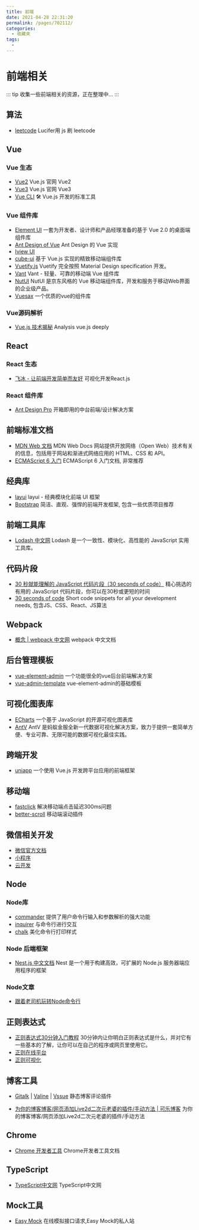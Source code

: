 ```yaml
---
title: 前端
date: 2021-04-28 22:31:20
permalink: /pages/702112/
categories:
  - 收藏夹
tags:
  - 
---
```


# 前端相关

::: tip
收集一些前端相关的资源，正在整理中...
:::

## 算法
- [leetcode](https://github.com/azl397985856/leetcode) Lucifer用 js 刷 leetcode

## Vue
### Vue 生态
- [Vue2](https://cn.vuejs.org/) Vue.js 官网 Vue2
- [Vue3](https://v3.cn.vuejs.org/) Vue.js 官网 Vue3
- [Vue CLI](https://cli.vuejs.org/zh/) 🛠️ Vue.js 开发的标准工具


### Vue 组件库

- [Element UI](https://element.eleme.cn/#/zh-CN/component/installation) 一套为开发者、设计师和产品经理准备的基于 Vue 2.0 的桌面端组件库
- [Ant Design of Vue](https://www.antdv.com/components/dropdown-cn/) Ant Design 的 Vue 实现
- [Iview UI](https://www.iviewui.com/)
- [cube-ui](https://didi.github.io/cube-ui/#/zh-CN) 基于 Vue.js 实现的精致移动端组件库
- [Vuetify.js](https://vuetifyjs.com/zh-Hans/getting-started/quick-start) Vuetify 完全按照 Material Design specification 开发。
- [Vant](https://youzan.github.io/vant/?source=vuejsorg#/zh-CN/intro) Vant - 轻量、可靠的移动端 Vue 组件库
- [NutUI](https://nutui.jd.com/3x/#/intro) NutUI 是京东风格的 Vue 移动端组件库，开发和服务于移动Web界面的企业级产品。
- [Vuesax](https://vuesax.com/) 一个优质的vue的组件库

### Vue源码解析
- [Vue.js 技术揭秘](https://ustbhuangyi.github.io/vue-analysis/) Analysis vue.js deeply


## React

### React 生态
- [飞冰 - 让前端开发简单而友好](https://ice.work/docs/guide/about) 可视化开发React.js

### React 组件库
- [Ant Design Pro](https://ant-design-pro.gitee.io/index-cn) 开箱即用的中台前端/设计解决方案


## 前端标准文档
- [MDN Web 文档](https://developer.mozilla.org/zh-CN/) MDN Web Docs 网站提供开放网络（Open Web）技术有关的信息，包括用于网站和渐进式网络应用的 HTML、CSS 和 API。
- [ECMAScript 6 入门](http://es6.ruanyifeng.com/) ECMAScript 6 入门文档, 非常推荐


## 经典库
- [layui](https://www.layui.com/) layui - 经典模块化前端 UI 框架
- [Bootstrap](http://www.bootcss.com/) 简洁、直观、强悍的前端开发框架, 包含一些优质项目推荐

## 前端工具库
- [Lodash 中文网](https://www.lodashjs.com/) Lodash 是一个一致性、模块化、高性能的 JavaScript 实用工具库。

## 代码片段
- [30 秒就能理解的 JavaScript 代码片段（30 seconds of code）](http://www.css88.com/30-seconds-of-code/#chunk) 精心挑选的有用的 JavaScript 代码片段，你可以在30秒或更短的时间
- [30 seconds of code](https://www.30secondsofcode.org/) Short code snippets for all your development needs, 包含JS、CSS、React、JS算法

## Webpack
- [概念 | webpack 中文网](https://www.webpackjs.com/concepts/) webpack 中文文档
  
## 后台管理模板
- [vue-element-admin](https://panjiachen.gitee.io/vue-element-admin-site/zh/) 一个功能很全的vue后台前端解决方案
- [vue-admin-template](https://github.com/PanJiaChen/vue-admin-template) vue-element-admin的基础模板

## 可视化图表库
- [ECharts](https://echarts.apache.org/zh/option.html#title) 一个基于 JavaScript 的开源可视化图表库
- [AntV](https://antv.gitee.io/zh) AntV 是蚂蚁金服全新一代数据可视化解决方案，致力于提供一套简单方便、专业可靠、无限可能的数据可视化最佳实践。

  
## 跨端开发
- [uniapp](https://uniapp.dcloud.io/) 一个使用 Vue.js 开发跨平台应用的前端框架


## 移动端
- [fastclick](https://github.com/ftlabs/fastclick) 解决移动端点击延迟300ms问题
- [better-scroll](https://github.com/ustbhuangyi/better-scroll) 移动端滚动插件

## 微信相关开发
- [微信官方文档](https://developers.weixin.qq.com/doc/) 
- [小程序](https://developers.weixin.qq.com/miniprogram/dev/framework/) 
- [云开发](https://developers.weixin.qq.com/miniprogram/dev/wxcloud/basis/getting-started.html) 

## Node

### Node库
- [commander](https://github.com/tj/commander.js) 提供了用户命令行输入和参数解析的强大功能
- [inquirer](https://github.com/SBoudrias/Inquirer.js) 与命令行进行交互
- [chalk](https://github.com/chalk/chalk) 美化命令行打印样式

### Node 后端框架
- [Nest.js 中文文档](https://docs.nestjs.cn/6/introduction) Nest 是一个用于构建高效，可扩展的 Node.js 服务器端应用程序的框架


### Node文章
- [跟着老司机玩转Node命令行](https://blog.csdn.net/qq_41903941/article/details/90259369)


## 正则表达式
- [正则表达式30分钟入门教程](http://deerchao.net/tutorials/regex/regex.htm) 30分钟内让你明白正则表达式是什么，并对它有一些基本的了解，让你可以在自己的程序或网页里使用它。
- [正则在线平台](https://regexr.com/)
- [正则可视化](https://regex101.com/)

## 博客工具

- [Gitalk](https://github.com/gitalk/gitalk) |
  [Valine](https://github.com/xCss/Valine) |
  [Vssue](https://github.com/meteorlxy/vssue) 静态博客评论插件
  
- [为你的博客博客/网页添加Live2d二次元老婆的插件/手动方法 | 可乐博客](https://www.cokemine.com/live2d1.html) 为你的博客博客/网页添加Live2d二次元老婆的插件/手动方法

## Chrome
- [Chrome 开发者工具](https://developers.google.cn/web/tools/chrome-devtools/) Chrome开发者工具文档

## TypeScript
- [TypeScript中文网](https://www.tslang.cn/docs/home.html) TypeScript中文网

## Mock工具
- [Easy Mock](https://easy-mock.bookset.io/login) 在线模拟接口请求,Easy Mock的私人站
